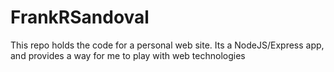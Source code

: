 # FrankRSandoval
This repo holds the code for a personal web site. Its a NodeJS/Express app, and provides a way for me to play with web technologies
